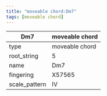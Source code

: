 ```yaml
---
title: "moveable chord:Dm7"
tags: [moveable chord]
---
```


|Dm7|moveable chord|
|---|---|
|type|moveable chord|
|root_string|5|
|name|Dm7|
|fingering|X57565|
|scale_pattern|IV|


